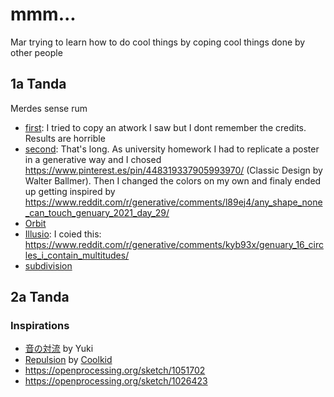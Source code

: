 # mmm...

Mar trying to learn how to do cool things by coping cool things done by other people

## 1a Tanda

Merdes sense rum

* [first](/1a_tanda/first.html): I tried to copy an atwork I saw but I dont remember the credits. Results are horrible
* [second](/1a_tanda/second.html): That's long. As university homework I had to replicate a poster in a generative way and I chosed https://www.pinterest.es/pin/448319337905993970/ (Classic Design by Walter Ballmer). Then I changed the colors on my own and finaly ended up getting inspired by https://www.reddit.com/r/generative/comments/l89ej4/any_shape_none_can_touch_genuary_2021_day_29/
* [Orbit](/1a_tanda/Orbit)
* [Illusio](/1a_tanda/Illusio.html): I coied this: https://www.reddit.com/r/generative/comments/kyb93x/genuary_16_circles_i_contain_multitudes/
* [subdivision](/1a_tanda/subdivision.html)

## 2a Tanda

### Inspirations

* [音の対流](https://openprocessing.org/sketch/1039447) by Yuki
* [Repulsion](https://openprocessing.org/sketch/1018746) by [Coolkid](https://openprocessing.org/user/247507?view=sketches)
* https://openprocessing.org/sketch/1051702
* https://openprocessing.org/sketch/1026423